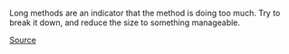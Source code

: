 
Long methods are an indicator that the method is doing too much.
Try to break it down, and reduce the size to something manageable.

[Source](http://phpmd.org/rules/codesize.html#excessivemethodlength)
      